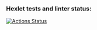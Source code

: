 ### Hexlet tests and linter status:

[![Actions Status](https://github.com/spoddub/python-project-52/actions/workflows/hexlet-check.yml/badge.svg)](https://github.com/spoddub/python-project-52/actions)
